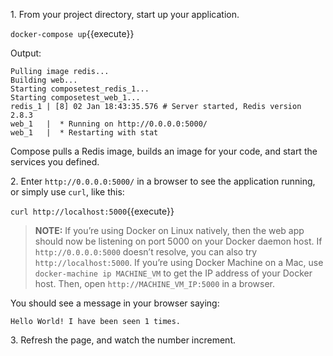 1\. From your project directory, start up your application.

`docker-compose up`{{execute}}

Output:

```console
Pulling image redis...
Building web...
Starting composetest_redis_1...
Starting composetest_web_1...
redis_1 | [8] 02 Jan 18:43:35.576 # Server started, Redis version 2.8.3
web_1   |  * Running on http://0.0.0.0:5000/
web_1   |  * Restarting with stat
```

Compose pulls a Redis image, builds an image for your code, and start the services you defined.



2\. Enter `http://0.0.0.0:5000/` in a browser to see the application running, or simply use `curl`, like this:

`curl http://localhost:5000`{{execute}}

> **NOTE:** If you’re using Docker on Linux natively, then the web app should now be listening on port 5000 on your Docker daemon host. If `http://0.0.0.0:5000` doesn’t resolve, you can also try `http://localhost:5000`. If you’re using Docker Machine on a Mac, use `docker-machine ip MACHINE_VM` to get the IP address of your Docker host. Then, open `http://MACHINE_VM_IP:5000` in a browser.

You should see a message in your browser saying:

```console
Hello World! I have been seen 1 times.
```


3\. Refresh the page, and watch the number increment.